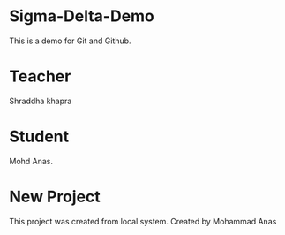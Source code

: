# Sigma-Delta-Demo
This is a demo for Git and Github.

# Teacher
Shraddha khapra

# Student
 Mohd Anas.
 
# New Project 
This project was created from local system.
Created by Mohammad Anas

